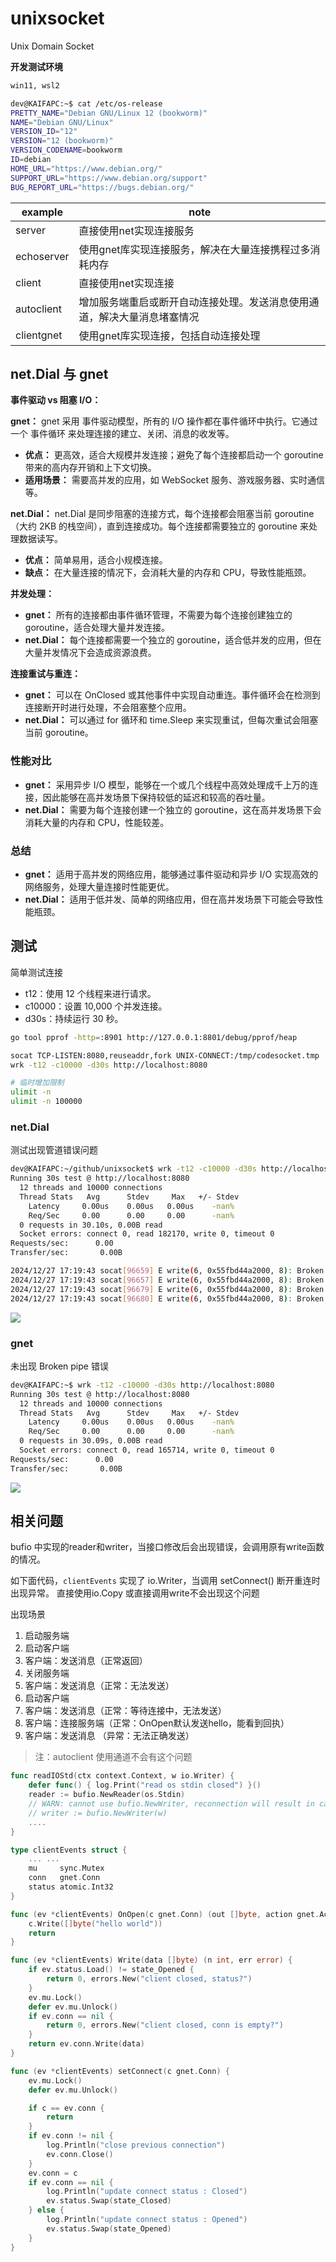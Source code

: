 # unixsocket
Unix Domain Socket 


**开发测试环境**

```bash
win11, wsl2

dev@KAIFAPC:~$ cat /etc/os-release
PRETTY_NAME="Debian GNU/Linux 12 (bookworm)"
NAME="Debian GNU/Linux"
VERSION_ID="12"
VERSION="12 (bookworm)"
VERSION_CODENAME=bookworm
ID=debian
HOME_URL="https://www.debian.org/"
SUPPORT_URL="https://www.debian.org/support"
BUG_REPORT_URL="https://bugs.debian.org/"
```

example | note
--- | ---
server | 直接使用net实现连接服务
echoserver | 使用gnet库实现连接服务，解决在大量连接携程过多消耗内存  
client | 直接使用net实现连接  
autoclient | 增加服务端重启或断开自动连接处理。发送消息使用通道，解决大量消息堵塞情况  
clientgnet | 使用gnet库实现连接，包括自动连接处理


## net.Dial 与 gnet 

**事件驱动 vs 阻塞 I/O：**   

**gnet：** gnet 采用 事件驱动模型，所有的 I/O 操作都在事件循环中执行。它通过一个 事件循环 来处理连接的建立、关闭、消息的收发等。

- **优点：** 更高效，适合大规模并发连接；避免了每个连接都启动一个 goroutine 带来的高内存开销和上下文切换。  
- **适用场景：** 需要高并发的应用，如 WebSocket 服务、游戏服务器、实时通信等。


**net.Dial：** net.Dial 是同步阻塞的连接方式，每个连接都会阻塞当前 goroutine（大约 2KB 的栈空间），直到连接成功。每个连接都需要独立的 goroutine 来处理数据读写。

- **优点：** 简单易用，适合小规模连接。
- **缺点：** 在大量连接的情况下，会消耗大量的内存和 CPU，导致性能瓶颈。


**并发处理：**  

- **gnet：** 所有的连接都由事件循环管理，不需要为每个连接创建独立的 goroutine，适合处理大量并发连接。  
- **net.Dial：** 每个连接都需要一个独立的 goroutine，适合低并发的应用，但在大量并发情况下会造成资源浪费。

**连接重试与重连：**  

- **gnet：** 可以在 OnClosed 或其他事件中实现自动重连。事件循环会在检测到连接断开时进行处理，不会阻塞整个应用。  
- **net.Dial：** 可以通过 for 循环和 time.Sleep 来实现重试，但每次重试会阻塞当前 goroutine。

### 性能对比  

- **gnet：** 采用异步 I/O 模型，能够在一个或几个线程中高效处理成千上万的连接，因此能够在高并发场景下保持较低的延迟和较高的吞吐量。  
- **net.Dial：** 需要为每个连接创建一个独立的 goroutine，这在高并发场景下会消耗大量的内存和 CPU，性能较差。


### 总结
- **gnet：** 适用于高并发的网络应用，能够通过事件驱动和异步 I/O 实现高效的网络服务，处理大量连接时性能更优。
- **net.Dial：** 适用于低并发、简单的网络应用，但在高并发场景下可能会导致性能瓶颈。




## 测试

简单测试连接

- t12：使用 12 个线程来进行请求。
- c10000：设置 10,000 个并发连接。
- d30s：持续运行 30 秒。

```bash
go tool pprof -http=:8901 http://127.0.0.1:8801/debug/pprof/heap

socat TCP-LISTEN:8080,reuseaddr,fork UNIX-CONNECT:/tmp/codesocket.tmp
wrk -t12 -c10000 -d30s http://localhost:8080

# 临时增加限制
ulimit -n
ulimit -n 100000

```

### net.Dial

测试出现管道错误问题
```bash
dev@KAIFAPC:~/github/unixsocket$ wrk -t12 -c10000 -d30s http://localhost:8080
Running 30s test @ http://localhost:8080
  12 threads and 10000 connections
  Thread Stats   Avg      Stdev     Max   +/- Stdev
    Latency     0.00us    0.00us   0.00us    -nan%
    Req/Sec     0.00      0.00     0.00      -nan%
  0 requests in 30.10s, 0.00B read
  Socket errors: connect 0, read 182170, write 0, timeout 0
Requests/sec:      0.00
Transfer/sec:       0.00B

2024/12/27 17:19:43 socat[96659] E write(6, 0x55fbd44a2000, 8): Broken pipe
2024/12/27 17:19:43 socat[96657] E write(6, 0x55fbd44a2000, 8): Broken pipe
2024/12/27 17:19:43 socat[96679] E write(6, 0x55fbd44a2000, 8): Broken pipe
2024/12/27 17:19:43 socat[96680] E write(6, 0x55fbd44a2000, 8): Broken pipe
```

![](assets/2024-12-27-17-01-52.png)

### gnet

未出现 Broken pipe 错误

```bash
dev@KAIFAPC:~$ wrk -t12 -c10000 -d30s http://localhost:8080
Running 30s test @ http://localhost:8080
  12 threads and 10000 connections
  Thread Stats   Avg      Stdev     Max   +/- Stdev
    Latency     0.00us    0.00us   0.00us    -nan%
    Req/Sec     0.00      0.00     0.00      -nan%
  0 requests in 30.09s, 0.00B read
  Socket errors: connect 0, read 165714, write 0, timeout 0
Requests/sec:      0.00
Transfer/sec:       0.00B
```

![](assets/2024-12-27-17-09-07.png)




## 相关问题

bufio 中实现的reader和writer，当接口修改后会出现错误，会调用原有write函数的情况。

如下面代码，`clientEvents` 实现了 io.Writer，当调用 setConnect() 断开重连时出现异常。
直接使用io.Copy 或直接调用write不会出现这个问题


出现场景  

1. 启动服务端  
2. 启动客户端   
3. 客户端：发送消息（正常返回）  
4. 关闭服务端  
5. 客户端：发送消息（正常：无法发送）  
6. 启动客户端  
7. 客户端：发送消息（正常：等待连接中，无法发送）
8. 客户端：连接服务端（正常：OnOpen默认发送hello，能看到回执）    
9. 客户端：发送消息 （异常：无法正确发送）


> 注：autoclient 使用通道不会有这个问题  

```go
func readIOStd(ctx context.Context, w io.Writer) {
	defer func() { log.Print("read os stdin closed") }()
	reader := bufio.NewReader(os.Stdin)
	// WARN: cannot use bufio.NewWriter, reconnection will result in call failure
	// writer := bufio.NewWriter(w)
    ....
}

type clientEvents struct {
    ... ...
    mu     sync.Mutex
	conn   gnet.Conn
	status atomic.Int32
}

func (ev *clientEvents) OnOpen(c gnet.Conn) (out []byte, action gnet.Action) {
	c.Write([]byte("hello world"))
	return
}

func (ev *clientEvents) Write(data []byte) (n int, err error) {
	if ev.status.Load() != state_Opened {
		return 0, errors.New("client closed, status?")
	}
	ev.mu.Lock()
	defer ev.mu.Unlock()
	if ev.conn == nil {
		return 0, errors.New("client closed, conn is empty?")
	}
	return ev.conn.Write(data)
}

func (ev *clientEvents) setConnect(c gnet.Conn) {
	ev.mu.Lock()
	defer ev.mu.Unlock()

	if c == ev.conn {
		return
	}
	if ev.conn != nil {
		log.Println("close previous connection")
		ev.conn.Close()
	}
	ev.conn = c
	if ev.conn == nil {
		log.Println("update connect status : Closed")
		ev.status.Swap(state_Closed)
	} else {
		log.Println("update connect status : Opened")
		ev.status.Swap(state_Opened)
	}
}




```